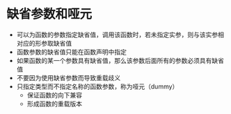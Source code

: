 # 缺省参数和哑元

* 可以为函数的参数指定缺省值，调用该函数时，若未指定实参，则与该实参相对应的形参取缺省值
* 函数参数的缺省值只能在函数声明中指定
* 如果函数的某一个参数具有缺省值，那么该参数后面所有的参数必须具有缺省值
* 不要因为使用缺省参数而导致重载歧义
* 只指定类型而不指定名称的函数参数，称为哑元（dummy）
    * 保证函数的向下兼容
    * 形成函数的重载版本

